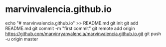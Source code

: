 # marvinvalencia.github.io

echo "# marvinvalencia.github.io" >> README.md
git init
git add README.md
git commit -m "first commit"
git remote add origin https://github.com/marvinryanvalencia/marvinvalencia.github.io.git
git push -u origin master
